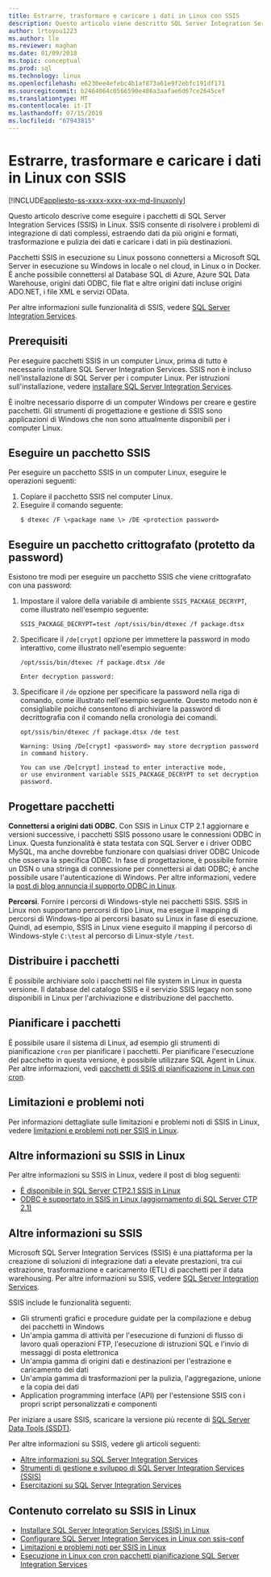 ```yaml
---
title: Estrarre, trasformare e caricare i dati in Linux con SSIS
description: Questo articolo viene descritto SQL Server Integration Services (SSIS) per i computer Linux
author: lrtoyou1223
ms.author: lle
ms.reviewer: maghan
ms.date: 01/09/2018
ms.topic: conceptual
ms.prod: sql
ms.technology: linux
ms.openlocfilehash: e6230ee4efebc4b1af873a61e9f2ebfc191df171
ms.sourcegitcommit: b2464064c0566590e486a3aafae6d67ce2645cef
ms.translationtype: MT
ms.contentlocale: it-IT
ms.lasthandoff: 07/15/2019
ms.locfileid: "67943815"
---
```

# <a name="extract-transform-and-load-data-on-linux-with-ssis"></a>Estrarre, trasformare e caricare i dati in Linux con SSIS

[!INCLUDE[appliesto-ss-xxxx-xxxx-xxx-md-linuxonly](../includes/appliesto-ss-xxxx-xxxx-xxx-md-linuxonly.md)]

Questo articolo descrive come eseguire i pacchetti di SQL Server Integration Services (SSIS) in Linux. SSIS consente di risolvere i problemi di integrazione di dati complessi, estraendo dati da più origini e formati, trasformazione e pulizia dei dati e caricare i dati in più destinazioni. 

Pacchetti SSIS in esecuzione su Linux possono connettersi a Microsoft SQL Server in esecuzione su Windows in locale o nel cloud, in Linux o in Docker. È anche possibile connettersi al Database SQL di Azure, Azure SQL Data Warehouse, origini dati ODBC, file flat e altre origini dati incluse origini ADO.NET, i file XML e servizi OData.

Per altre informazioni sulle funzionalità di SSIS, vedere [SQL Server Integration Services](../integration-services/sql-server-integration-services.md).

## <a name="prerequisites"></a>Prerequisiti

Per eseguire pacchetti SSIS in un computer Linux, prima di tutto è necessario installare SQL Server Integration Services. SSIS non è incluso nell'installazione di SQL Server per i computer Linux. Per istruzioni sull'installazione, vedere [installare SQL Server Integration Services](sql-server-linux-setup-ssis.md).

È inoltre necessario disporre di un computer Windows per creare e gestire pacchetti. Gli strumenti di progettazione e gestione di SSIS sono applicazioni di Windows che non sono attualmente disponibili per i computer Linux. 

## <a name="run-an-ssis-package"></a>Eseguire un pacchetto SSIS

Per eseguire un pacchetto SSIS in un computer Linux, eseguire le operazioni seguenti:

1.  Copiare il pacchetto SSIS nel computer Linux.
2.  Eseguire il comando seguente:
    ```
    $ dtexec /F \<package name \> /DE <protection password>
    ```

## <a name="run-an-encrypted-password-protected-package"></a>Eseguire un pacchetto crittografato (protetto da password)
Esistono tre modi per eseguire un pacchetto SSIS che viene crittografato con una password:

1.  Impostare il valore della variabile di ambiente `SSIS_PACKAGE_DECRYPT`, come illustrato nell'esempio seguente:

    ```
    SSIS_PACKAGE_DECRYPT=test /opt/ssis/bin/dtexec /f package.dtsx
    ```

2.  Specificare il `/de[crypt]` opzione per immettere la password in modo interattivo, come illustrato nell'esempio seguente:

    ```
    /opt/ssis/bin/dtexec /f package.dtsx /de
    
    Enter decryption password:
    ```

3.  Specificare il `/de` opzione per specificare la password nella riga di comando, come illustrato nell'esempio seguente. Questo metodo non è consigliabile poiché consentono di archiviare la password di decrittografia con il comando nella cronologia dei comandi.

    ```
    opt/ssis/bin/dtexec /f package.dtsx /de test
    
    Warning: Using /De[crypt] <password> may store decryption password in command history.
    
    You can use /De[crypt] instead to enter interactive mode,
    or use environment variable SSIS_PACKAGE_DECRYPT to set decryption password.
    ```

## <a name="design-packages"></a>Progettare pacchetti

**Connettersi a origini dati ODBC**. Con SSIS in Linux CTP 2.1 aggiornare e versioni successive, i pacchetti SSIS possono usare le connessioni ODBC in Linux. Questa funzionalità è stata testata con SQL Server e i driver ODBC MySQL, ma anche dovrebbe funzionare con qualsiasi driver ODBC Unicode che osserva la specifica ODBC. In fase di progettazione, è possibile fornire un DSN o una stringa di connessione per connettersi ai dati ODBC; è anche possibile usare l'autenticazione di Windows. Per altre informazioni, vedere la [post di blog annuncia il supporto ODBC in Linux](https://blogs.msdn.microsoft.com/ssis/2017/06/16/odbc-is-supported-in-ssis-on-linux-ssis-helsinki-ctp2-1-refresh/).

**Percorsi**. Fornire i percorsi di Windows-style nei pacchetti SSIS. SSIS in Linux non supportano percorsi di tipo Linux, ma esegue il mapping di percorsi di Windows-tipo ai percorsi basato su Linux in fase di esecuzione. Quindi, ad esempio, SSIS in Linux viene eseguito il mapping il percorso di Windows-style `C:\test` al percorso di Linux-style `/test`.

## <a name="deploy-packages"></a>Distribuire i pacchetti
È possibile archiviare solo i pacchetti nel file system in Linux in questa versione. Il database del catalogo SSIS e il servizio SSIS legacy non sono disponibili in Linux per l'archiviazione e distribuzione del pacchetto.

## <a name="schedule-packages"></a>Pianificare i pacchetti
È possibile usare il sistema di Linux, ad esempio gli strumenti di pianificazione `cron` per pianificare i pacchetti. Per pianificare l'esecuzione del pacchetto in questa versione, è possibile utilizzare SQL Agent in Linux. Per altre informazioni, vedi [pacchetti di SSIS di pianificazione in Linux con cron](sql-server-linux-schedule-ssis-packages.md).

## <a name="limitations-and-known-issues"></a>Limitazioni e problemi noti

Per informazioni dettagliate sulle limitazioni e problemi noti di SSIS in Linux, vedere [limitazioni e problemi noti per SSIS in Linux](sql-server-linux-ssis-known-issues.md).

## <a name="more-info-about-ssis-on-linux"></a>Altre informazioni su SSIS in Linux

Per altre informazioni su SSIS in Linux, vedere il post di blog seguenti:

-   [È disponibile in SQL Server CTP2.1 SSIS in Linux](https://blogs.msdn.microsoft.com/ssis/2017/05/17/ssis-helsinki-is-available-in-sql-server-vnext-ctp2-1/)
-   [ODBC è supportato in SSIS in Linux (aggiornamento di SQL Server CTP 2.1)](https://blogs.msdn.microsoft.com/ssis/2017/06/16/odbc-is-supported-in-ssis-on-linux-ssis-helsinki-ctp2-1-refresh/)

## <a name="more-info-about-ssis"></a>Altre informazioni su SSIS

Microsoft SQL Server Integration Services (SSIS) è una piattaforma per la creazione di soluzioni di integrazione dati a elevate prestazioni, tra cui estrazione, trasformazione e caricamento (ETL) di pacchetti per il data warehousing. Per altre informazioni su SSIS, vedere [SQL Server Integration Services](/sql/integration-services/sql-server-integration-services).

SSIS include le funzionalità seguenti:
- Gli strumenti grafici e procedure guidate per la compilazione e debug dei pacchetti in Windows
- Un'ampia gamma di attività per l'esecuzione di funzioni di flusso di lavoro quali operazioni FTP, l'esecuzione di istruzioni SQL e l'invio di messaggi di posta elettronica
- Un'ampia gamma di origini dati e destinazioni per l'estrazione e caricamento dei dati
- Un'ampia gamma di trasformazioni per la pulizia, l'aggregazione, unione e la copia dei dati
- Application programming interface (API) per l'estensione SSIS con i propri script personalizzati e componenti

Per iniziare a usare SSIS, scaricare la versione più recente di [SQL Server Data Tools (SSDT)](../integration-services/ssis-how-to-create-an-etl-package.md).

Per altre informazioni su SSIS, vedere gli articoli seguenti:
- [Altre informazioni su SQL Server Integration Services](../integration-services/sql-server-integration-services.md)
- [Strumenti di gestione e sviluppo di SQL Server Integration Services (SSIS)](../integration-services/integration-services-ssis-development-and-management-tools.md)
- [Esercitazioni su SQL Server Integration Services](../integration-services/integration-services-tutorials.md)

## <a name="related-content-about-ssis-on-linux"></a>Contenuto correlato su SSIS in Linux
-   [Installare SQL Server Integration Services (SSIS) in Linux](sql-server-linux-setup-ssis.md)
-   [Configurare SQL Server Integration Services in Linux con ssis-conf](sql-server-linux-configure-ssis.md)
-   [Limitazioni e problemi noti per SSIS in Linux](sql-server-linux-ssis-known-issues.md)
-   [Esecuzione in Linux con cron pacchetti pianificazione SQL Server Integration Services](sql-server-linux-schedule-ssis-packages.md)
